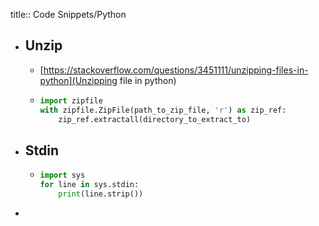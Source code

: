 title:: Code Snippets/Python

- ## Unzip
	- [https://stackoverflow.com/questions/3451111/unzipping-files-in-python](Unzipping file in python)
	- ```python
	  import zipfile
	  with zipfile.ZipFile(path_to_zip_file, 'r') as zip_ref:
	      zip_ref.extractall(directory_to_extract_to)
	  ```
- ## Stdin
	- ```python
	  import sys
	  for line in sys.stdin:
	      print(line.strip())
	  ```
-